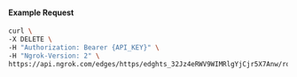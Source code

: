 <!-- Code generated for API Clients. DO NOT EDIT. -->

#### Example Request

```bash
curl \
-X DELETE \
-H "Authorization: Bearer {API_KEY}" \
-H "Ngrok-Version: 2" \
https://api.ngrok.com/edges/https/edghts_32Jz4eRWV9WIMRlgYjCjr5X7Anw/routes/edghtsrt_32Jz4WzRvVUmkFnwEk1ZyoUXjmW/traffic_policy
```
